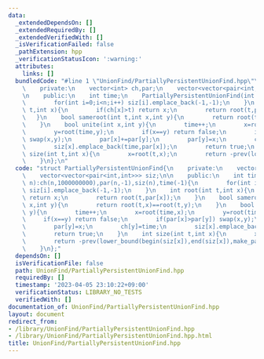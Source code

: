 ```yaml
---
data:
  _extendedDependsOn: []
  _extendedRequiredBy: []
  _extendedVerifiedWith: []
  _isVerificationFailed: false
  _pathExtension: hpp
  _verificationStatusIcon: ':warning:'
  attributes:
    links: []
  bundledCode: "#line 1 \"UnionFind/PartiallyPersistentUnionFind.hpp\"\nstruct PartiallyPersistentUnionFind{\n\
    \    private:\n    vector<int> ch,par;\n    vector<vector<pair<int,int>>> siz;\n\
    \n    public:\n    int time;\n    PartiallyPersistentUnionFind(int n):ch(n,1000000000),par(n,-1),siz(n),time(-1){\n\
    \        for(int i=0;i<n;i++) siz[i].emplace_back(-1,-1);\n    }\n    int root(int\
    \ t,int x){\n        if(ch[x]>t) return x;\n        return root(t,par[x]);\n \
    \   }\n    bool sameroot(int t,int x,int y){\n        return root(t,x)==root(t,y);\n\
    \    }\n    bool unite(int x,int y){\n        time++;\n        x=root(time,x);\n\
    \        y=root(time,y);\n        if(x==y) return false;\n        if(par[x]>par[y])\
    \ swap(x,y);\n        par[x]+=par[y];\n        par[y]=x;\n        ch[y]=time;\n\
    \        siz[x].emplace_back(time,par[x]);\n        return true;\n    }\n    int\
    \ size(int t,int x){\n        x=root(t,x);\n        return -prev(lower_bound(begin(siz[x]),end(siz[x]),make_pair(t,0)))->second;\n\
    \    }\n};\n"
  code: "struct PartiallyPersistentUnionFind{\n    private:\n    vector<int> ch,par;\n\
    \    vector<vector<pair<int,int>>> siz;\n\n    public:\n    int time;\n    PartiallyPersistentUnionFind(int\
    \ n):ch(n,1000000000),par(n,-1),siz(n),time(-1){\n        for(int i=0;i<n;i++)\
    \ siz[i].emplace_back(-1,-1);\n    }\n    int root(int t,int x){\n        if(ch[x]>t)\
    \ return x;\n        return root(t,par[x]);\n    }\n    bool sameroot(int t,int\
    \ x,int y){\n        return root(t,x)==root(t,y);\n    }\n    bool unite(int x,int\
    \ y){\n        time++;\n        x=root(time,x);\n        y=root(time,y);\n   \
    \     if(x==y) return false;\n        if(par[x]>par[y]) swap(x,y);\n        par[x]+=par[y];\n\
    \        par[y]=x;\n        ch[y]=time;\n        siz[x].emplace_back(time,par[x]);\n\
    \        return true;\n    }\n    int size(int t,int x){\n        x=root(t,x);\n\
    \        return -prev(lower_bound(begin(siz[x]),end(siz[x]),make_pair(t,0)))->second;\n\
    \    }\n};"
  dependsOn: []
  isVerificationFile: false
  path: UnionFind/PartiallyPersistentUnionFind.hpp
  requiredBy: []
  timestamp: '2023-04-05 23:10:22+09:00'
  verificationStatus: LIBRARY_NO_TESTS
  verifiedWith: []
documentation_of: UnionFind/PartiallyPersistentUnionFind.hpp
layout: document
redirect_from:
- /library/UnionFind/PartiallyPersistentUnionFind.hpp
- /library/UnionFind/PartiallyPersistentUnionFind.hpp.html
title: UnionFind/PartiallyPersistentUnionFind.hpp
---
```

